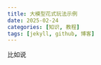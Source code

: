 ```yaml
---
title: 大模型花式玩法示例
date: 2025-02-24
categories: [知识, 教程]
tags: [jekyll, github, 博客]
---
```




比如说

